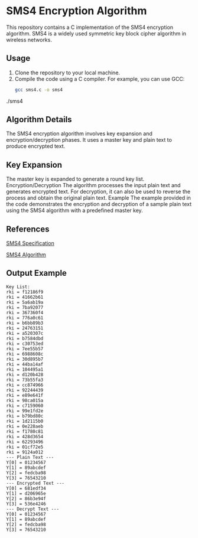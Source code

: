 # SMS4 Encryption Algorithm

This repository contains a C implementation of the SMS4 encryption algorithm. SMS4 is a widely used symmetric key block cipher algorithm in wireless networks.

## Usage

1. Clone the repository to your local machine.
2. Compile the code using a C compiler. For example, you can use GCC:
   ```sh
   gcc sms4.c -o sms4
./sms4

## Algorithm Details
The SMS4 encryption algorithm involves key expansion and encryption/decryption phases. It uses a master key and plain text to produce encrypted text.

## Key Expansion
The master key is expanded to generate a round key list.
Encryption/Decryption
The algorithm processes the input plain text and generates encrypted text.
For decryption, it can also be used to reverse the process and obtain the original plain text.
Example
The example provided in the code demonstrates the encryption and decryption of a sample plain text using the SMS4 algorithm with a predefined master key.

## References
[SMS4 Specification](https://www.google.com/url?sa=t&rct=j&q=&esrc=s&source=web&cd=&cad=rja&uact=8&ved=2ahUKEwjdkLC-lL-BAxWBHuwKHTHcAXgQFnoECA0QAQ&url=https%3A%2F%2Feprint.iacr.org%2F2008%2F329.pdf&usg=AOvVaw3b9fIJEqxovXzax4mrcAOh&opi=89978449)

[SMS4 Algorithm](https://en.wikipedia.org/wiki/SMS4)

## Output Example
```
Key List:
rki = f12186f9
rki = 41662b61
rki = 5a6ab19a
rki = 7ba92077
rki = 367360f4
rki = 776a0c61
rki = b6bb89b3
rki = 24763151
rki = a520307c
rki = b7584dbd
rki = c30753ed
rki = 7ee55b57
rki = 6988608c
rki = 30d895b7
rki = 44ba14af
rki = 104495a1
rki = d120b428
rki = 73b55fa3
rki = cc874966
rki = 92244439
rki = e89e641f
rki = 98ca015a
rki = c7159060
rki = 99e1fd2e
rki = b79bd80c
rki = 1d2115b0
rki = 0e228aeb
rki = f1780c81
rki = 428d3654
rki = 62293496
rki = 01cf72e5
rki = 9124a012
--- Plain Text ---
Y[0] = 01234567
Y[1] = 89abcdef
Y[2] = fedcba98
Y[3] = 76543210
--- Encrypted Text ---
Y[0] = 681edf34
Y[1] = d206965e
Y[2] = 86b3e94f
Y[3] = 536e4246
--- Decrypt Text ---
Y[0] = 01234567
Y[1] = 89abcdef
Y[2] = fedcba98
Y[3] = 76543210
